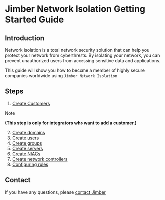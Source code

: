 # Jimber Network Isolation Getting Started Guide

## Introduction

Network isolation is a total network security solution that can help you protect your network from cyberthreats. By isolating your network, you can prevent unauthorized users from accessing sensitive data and applications.

This guide will show you how to become a member of highly secure companies worldwide using `Jimber Network Isolation`


## Steps

1. [Create Customers](./company/customers/customers)
> [!NOTE]
> **(This step is only for integrators who want to add a customer.)**
2. [Create domains](./company/domains/domains)
3. [Create users](./company/users/users)
4. [Create groups](./company/groups/groups)
5. [Create servers](./devices/servers/servers)
6. [Create NIACs](./devices/niacs/niacs)
7. [Create network controllers](./devices/networkcontrollers/networkcontrollers)
8. [Configuring rules](./rules/rules)


## Contact

If you have any questions, please [contact Jimber](./contact/index)